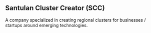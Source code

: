 ## Santulan Cluster Creator (SCC)

A company specialized in creating regional clusters for businesses / startups around emerging technologies.
